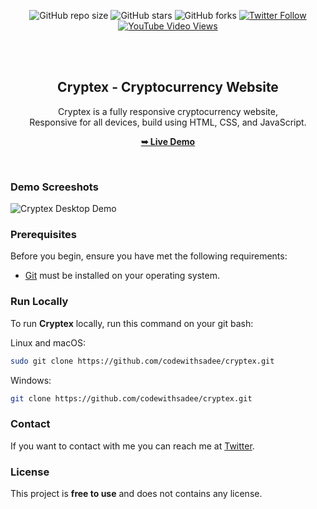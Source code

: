 <div align="center">
  
  ![GitHub repo size](https://img.shields.io/github/repo-size/smzamil1/cryptex)
  ![GitHub stars](https://img.shields.io/github/smzamil1/cryptex?style=social)
  ![GitHub forks](https://img.shields.io/github/smzamil1/cryptex?style=social)
  [![Twitter Follow](https://img.shields.io/twitter/follow/smzamil1?style=social)](https://twitter.com/intent/follow?screen_name=codewithsadee)
  [![YouTube Video Views](https://img.shields.io/youtube/views/ux3o7jDhvOc?style=social)](https://youtu.be/ux3o7jDhvOc)

  <br />
  <br />

  <h2 align="center">Cryptex - Cryptocurrency Website</h2>

  Cryptex is a fully responsive cryptocurrency website, <br />Responsive for all devices, build using HTML, CSS, and JavaScript.

  <a href="https://codewithsadee.github.io/cryptex/"><strong>➥ Live Demo</strong></a>

</div>

<br />

### Demo Screeshots

![Cryptex Desktop Demo](./readme-images/desktop.png "Desktop Demo")

### Prerequisites

Before you begin, ensure you have met the following requirements:

* [Git](https://git-scm.com/downloads "Download Git") must be installed on your operating system.

### Run Locally

To run **Cryptex** locally, run this command on your git bash:

Linux and macOS:

```bash
sudo git clone https://github.com/codewithsadee/cryptex.git
```

Windows:

```bash
git clone https://github.com/codewithsadee/cryptex.git
```

### Contact

If you want to contact with me you can reach me at [Twitter](https://www.twitter.com/Crypto_Zamil).

### License

This project is **free to use** and does not contains any license.
